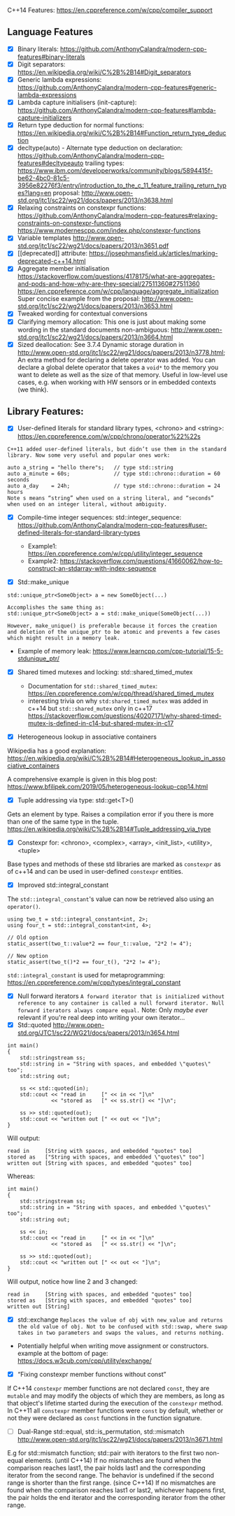 C++14 Features: https://en.cppreference.com/w/cpp/compiler_support

## Language Features
- [x] Binary literals: https://github.com/AnthonyCalandra/modern-cpp-features#binary-literals
- [x] Digit separators: https://en.wikipedia.org/wiki/C%2B%2B14#Digit_separators
- [x] Generic lambda expressions: https://github.com/AnthonyCalandra/modern-cpp-features#generic-lambda-expressions
- [x] Lambda capture initialisers (init-capture): https://github.com/AnthonyCalandra/modern-cpp-features#lambda-capture-initializers
- [x] Return type deduction for normal functions: https://en.wikipedia.org/wiki/C%2B%2B14#Function_return_type_deduction
- [x] decltype(auto) - Alternate type deduction on declaration:
https://github.com/AnthonyCalandra/modern-cpp-features#decltypeauto
trailing types: https://www.ibm.com/developerworks/community/blogs/5894415f-be62-4bc0-81c5-3956e82276f3/entry/introduction_to_the_c_11_feature_trailing_return_types?lang=en
proposal: http://www.open-std.org/jtc1/sc22/wg21/docs/papers/2013/n3638.html
- [x] Relaxing constraints on constexpr functions: https://github.com/AnthonyCalandra/modern-cpp-features#relaxing-constraints-on-constexpr-functions https://www.modernescpp.com/index.php/constexpr-functions
- [x] Variable templates http://www.open-std.org/jtc1/sc22/wg21/docs/papers/2013/n3651.pdf
- [x] [[deprecated]] attribute: https://josephmansfield.uk/articles/marking-deprecated-c++14.html
- [x] Aggregate member initialisation https://stackoverflow.com/questions/4178175/what-are-aggregates-and-pods-and-how-why-are-they-special/27511360#27511360 https://en.cppreference.com/w/cpp/language/aggregate_initialization
Super concise example from the proposal: http://www.open-std.org/jtc1/sc22/wg21/docs/papers/2013/n3653.html
- [x] Tweaked wording for contextual conversions
- [x] Clarifying memory allocation: This one is just about making some wording in the standard documents non-ambiguous: http://www.open-std.org/jtc1/sc22/wg21/docs/papers/2013/n3664.html
- [x] Sized deallocation: See 3.7.4 Dynamic storage duration in http://www.open-std.org/jtc1/sc22/wg21/docs/papers/2013/n3778.html; 
An extra method for declaring a delete operator was added. You can declare a global delete operator that takes a `void*` to the memory you want to delete as well as the size of that memory. Useful in low-level use cases, e.g. when working with HW sensors or in embedded contexts (we think).

## Library Features:
- [x] User-defined literals for standard library types, \<chrono\> and \<string\>: https://en.cppreference.com/w/cpp/chrono/operator%22%22s
```
C++11 added user-defined literals, but didn’t use them in the standard library. Now some very useful and popular ones work:

auto a_string = "hello there"s;   // type std::string
auto a_minute = 60s;              // type std::chrono::duration = 60 seconds
auto a_day    = 24h;              // type std::chrono::duration = 24 hours
Note s means “string” when used on a string literal, and “seconds” when used on an integer literal, without ambiguity.
```
- [x] Compile-time integer sequences: std::integer_sequence: https://github.com/AnthonyCalandra/modern-cpp-features#user-defined-literals-for-standard-library-types

  * Example1: https://en.cppreference.com/w/cpp/utility/integer_sequence
  * Example2: https://stackoverflow.com/questions/41660062/how-to-construct-an-stdarray-with-index-sequence

- [x] Std::make_unique
```
std::unique_ptr<SomeObject> a = new SomeObject(...)

Accomplishes the same thing as: 
std::unique_ptr<SomeObject> a = std::make_unique(SomeObject(...))

However, make_unique() is preferable because it forces the creation and deletion of the unique_ptr to be atomic and prevents a few cases which might result in a memory leak. 
```
  * Example of memory leak: https://www.learncpp.com/cpp-tutorial/15-5-stdunique_ptr/

- [x] Shared timed mutexes and locking: std::shared_timed_mutex

    * Documentation for `std::shared_timed_mutex`: https://en.cppreference.com/w/cpp/thread/shared_timed_mutex
    * interesting trivia on why `std:shared_timed_mutex` was added in c++14 but `std::shared_mutex` only in c++17 https://stackoverflow.com/questions/40207171/why-shared-timed-mutex-is-defined-in-c14-but-shared-mutex-in-c17

- [x] Heterogeneous lookup in associative containers

Wikipedia has a good explanation: https://en.wikipedia.org/wiki/C%2B%2B14#Heterogeneous_lookup_in_associative_containers

A comprehensive example is given in this blog post: https://www.bfilipek.com/2019/05/heterogeneous-lookup-cpp14.html

- [x] Tuple addressing via type: std::get\<T\>()

Gets an element by type. Raises a compilation error if you there is more than one of the same type in the tuple.
https://en.wikipedia.org/wiki/C%2B%2B14#Tuple_addressing_via_type

- [x] Constexpr for: \<chrono\>, \<complex\>, \<array\>, \<init_list\>, \<utility\>, \<tuple\>

Base types and methods of these std libraries are marked as `constexpr` as of c++14 and can be used in user-defined `constexpr` entities.

- [x] Improved std::integral_constant

The `std::integral_constant`'s value can now be retrieved also using an `operator()`.
```
using two_t = std::integral_constant<int, 2>;
using four_t = std::integral_constant<int, 4>;

// Old option
static_assert(two_t::value*2 == four_t::value, "2*2 != 4");

// New option
static_assert(two_t()*2 == four_t(), "2*2 != 4");
```
`std::integral_constant` is used for metaprogramming: https://en.cppreference.com/w/cpp/types/integral_constant

- [x] Null forward iterators
```A forward iterator that is initialized without reference to any container is called a null forward iterator. Null forward iterators always compare equal.```
Note: Only *maybe ever* relevant if you're real deep into writing your own iterator...
- [x] Std::quoted
http://www.open-std.org/JTC1/sc22/WG21/docs/papers/2013/n3654.html
```
int main()
{
    std::stringstream ss;
    std::string in = "String with spaces, and embedded \"quotes\" too";
    std::string out;
 
    ss << std::quoted(in);
    std::cout << "read in     [" << in << "]\n"
              << "stored as   [" << ss.str() << "]\n";
 
    ss >> std::quoted(out);
    std::cout << "written out [" << out << "]\n";
}
```
Will output:
```
read in     [String with spaces, and embedded "quotes" too]
stored as   ["String with spaces, and embedded \"quotes\" too"]
written out [String with spaces, and embedded "quotes" too]
```
Whereas:
```
int main()
{
    std::stringstream ss;
    std::string in = "String with spaces, and embedded \"quotes\" too";
    std::string out;
 
    ss << in;
    std::cout << "read in     [" << in << "]\n"
              << "stored as   [" << ss.str() << "]\n";
 
    ss >> std::quoted(out);
    std::cout << "written out [" << out << "]\n";
}
```
Will output, notice how line 2 and 3 changed: 
```
read in     [String with spaces, and embedded "quotes" too]
stored as   [String with spaces, and embedded "quotes" too]
written out [String]
```
- [x] std::exchange
```Replaces the value of obj with new_value and returns the old value of obj. Not to be confused with std::swap, where swap takes in two parameters and swaps the values, and returns nothing.```
 * Potentially helpful when writing move assignment or constructors.
example at the bottom of page: https://docs.w3cub.com/cpp/utility/exchange/
- [x] “Fixing constexpr member functions without const”

If C++14 `constexpr` member functions are not declared `const`, they are `mutable` and may modify the objects of which they are members, as long as that object's lifetime started during the execution of the `constexpr` method.
In C++11 all `constexpr` member functions were `const` by default, whether or not they were declared as `const` functions in the function signature.

- [ ] Dual-Range std::equal, std::is_permutation, std::mismatch http://www.open-std.org/jtc1/sc22/wg21/docs/papers/2013/n3671.html

E.g for std::mismatch function;
std::pair with iterators to the first two non-equal elements.
(until C++14)
If no mismatches are found when the comparison reaches last1, the pair holds last1 and the corresponding iterator from the second range. The behavior is undefined if the second range is shorter than the first range.	
(since C++14)
If no mismatches are found when the comparison reaches last1 or last2, whichever happens first, the pair holds the end iterator and the corresponding iterator from the other range.	

